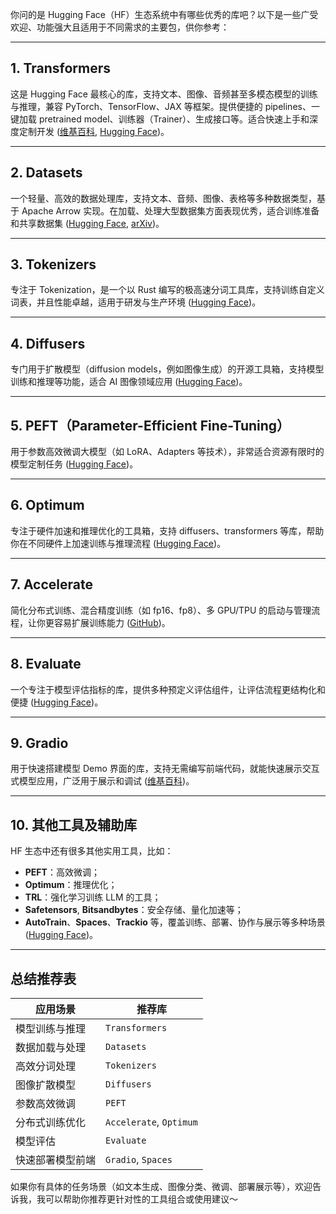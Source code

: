 你问的是 Hugging Face（HF）生态系统中有哪些优秀的库吧？以下是一些广受欢迎、功能强大且适用于不同需求的主要包，供你参考：

---

## 1. Transformers

这是 Hugging Face 最核心的库，支持文本、图像、音频甚至多模态模型的训练与推理，兼容 PyTorch、TensorFlow、JAX 等框架。提供便捷的 pipelines、一键加载 pretrained model、训练器（Trainer）、生成接口等。适合快速上手和深度定制开发 ([维基百科][1], [Hugging Face][2])。

---

## 2. Datasets

一个轻量、高效的数据处理库，支持文本、音频、图像、表格等多种数据类型，基于 Apache Arrow 实现。在加载、处理大型数据集方面表现优秀，适合训练准备和共享数据集 ([Hugging Face][3], [arXiv][4])。

---

## 3. Tokenizers

专注于 Tokenization，是一个以 Rust 编写的极高速分词工具库，支持训练自定义词表，并且性能卓越，适用于研发与生产环境 ([Hugging Face][5])。

---

## 4. Diffusers

专门用于扩散模型（diffusion models，例如图像生成）的开源工具箱，支持模型训练和推理等功能，适合 AI 图像领域应用 ([Hugging Face][6])。

---

## 5. PEFT（Parameter-Efficient Fine-Tuning）

用于参数高效微调大模型（如 LoRA、Adapters 等技术），非常适合资源有限时的模型定制任务 ([Hugging Face][6])。

---

## 6. Optimum

专注于硬件加速和推理优化的工具箱，支持 diffusers、transformers 等库，帮助你在不同硬件上加速训练与推理流程 ([Hugging Face][7])。

---

## 7. Accelerate

简化分布式训练、混合精度训练（如 fp16、fp8）、多 GPU/TPU 的启动与管理流程，让你更容易扩展训练能力 ([GitHub][8])。

---

## 8. Evaluate

一个专注于模型评估指标的库，提供多种预定义评估组件，让评估流程更结构化和便捷 ([Hugging Face][7])。

---

## 9. Gradio

用于快速搭建模型 Demo 界面的库，支持无需编写前端代码，就能快速展示交互式模型应用，广泛用于展示和调试 ([维基百科][9])。

---

## 10. 其他工具及辅助库

HF 生态中还有很多其他实用工具，比如：

* **PEFT**：高效微调；
* **Optimum**：推理优化；
* **TRL**：强化学习训练 LLM 的工具；
* **Safetensors**, **Bitsandbytes**：安全存储、量化加速等；
* **AutoTrain**、**Spaces**、**Trackio** 等，覆盖训练、部署、协作与展示等多种场景 ([Hugging Face][7])。

---

## 总结推荐表

| 应用场景     | 推荐库                     |
| -------- | ----------------------- |
| 模型训练与推理  | `Transformers`          |
| 数据加载与处理  | `Datasets`              |
| 高效分词处理   | `Tokenizers`            |
| 图像扩散模型   | `Diffusers`             |
| 参数高效微调   | `PEFT`                  |
| 分布式训练优化  | `Accelerate`, `Optimum` |
| 模型评估     | `Evaluate`              |
| 快速部署模型前端 | `Gradio`, `Spaces`      |

如果你有具体的任务场景（如文本生成、图像分类、微调、部署展示等），欢迎告诉我，我可以帮助你推荐更针对性的工具组合或使用建议～

[1]: https://en.wikipedia.org/wiki/Hugging_Face?utm_source=chatgpt.com "Hugging Face"
[2]: https://huggingface.co/docs/transformers/en/index?utm_source=chatgpt.com "Transformers"
[3]: https://huggingface.co/docs/datasets/en/index?utm_source=chatgpt.com "Datasets"
[4]: https://arxiv.org/abs/2109.02846?utm_source=chatgpt.com "Datasets: A Community Library for Natural Language Processing"
[5]: https://huggingface.co/docs/tokenizers/en/index?utm_source=chatgpt.com "Tokenizers"
[6]: https://huggingface.co/docs/hub/en/models-libraries?utm_source=chatgpt.com "Libraries"
[7]: https://huggingface.co/docs?utm_source=chatgpt.com "Documentation"
[8]: https://github.com/huggingface?utm_source=chatgpt.com "Hugging Face"
[9]: https://zh.wikipedia.org/wiki/Hugging_Face?utm_source=chatgpt.com "Hugging Face"
